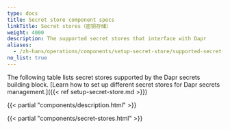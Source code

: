 ```yaml
---
type: docs
title: Secret store component specs
linkTitle: Secret stores（密钥存储）
weight: 4000
description: The supported secret stores that interface with Dapr
aliases:
  - /zh-hans/operations/components/setup-secret-store/supported-secret-stores/
no_list: true
---
```


The following table lists secret stores supported by the Dapr secrets building block. [Learn how to set up different secret stores for Dapr secrets management.]({{< ref setup-secret-store.md >}})

{{< partial "components/description.html" >}}

{{< partial "components/secret-stores.html" >}}
